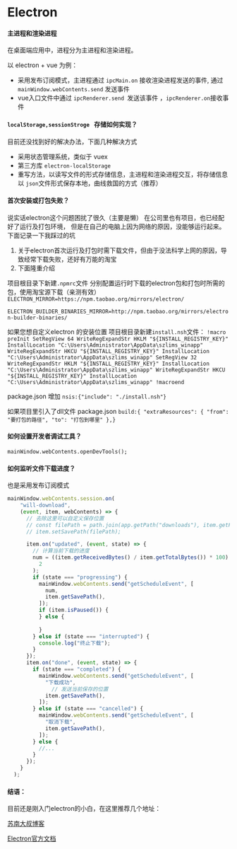 # Electron

#### 主进程和渲染进程

在桌面端应用中，进程分为主进程和渲染进程。

以 electron + vue 为例：

- 采用发布订阅模式，主进程通过 `ipcMain.on` 接收渲染进程发送的事件, 通过 `mainWindow.webContents.send` 发送事件
- vue入口文件中通过 `ipcRenderer.send `发送该事件 ，`ipcRenderer.on`接收事件

#### `localStorage,sessionStroge ` 存储如何实现？

目前还没找到好的解决办法，下面几种解决方式

- 采用状态管理系统，类似于 vuex
- 第三方库 `electron-localStorage`
- 重写方法，以读写文件的形式存储信息，主进程和渲染进程交互，将存储信息以 `json`文件形式保存本地，曲线救国的方式（推荐）

#### 首次安装或打包失败？

说实话electron这个问题困扰了很久（主要是懒）
在公司里也有项目，也已经配好了运行及打包环境，
但是在自己的电脑上因为网络的原因，没能够运行起来。
下面记录一下我踩过的坑

1. 关于electron首次运行及打包时需下载文件，但由于没法科学上网的原因，导致经常下载失败，还好有万能的淘宝
2. 下面隆重介绍

项目根目录下新建`.npmrc`文件 分别配置运行时下载的electron包和打包时所需的包，使用淘宝源下载（亲测有效）
`ELECTRON_MIRROR=https://npm.taobao.org/mirrors/electron/ `

`ELECTRON_BUILDER_BINARIES_MIRROR=http://npm.taobao.org/mirrors/electron-builder-binaries/`

如果您想自定义electron 的安装位置
项目根目录新建`install.nsh`文件：
`!macro preInit SetRegView 64 WriteRegExpandStr HKLM "${INSTALL_REGISTRY_KEY}" InstallLocation "C:\Users\Administrator\AppData\szlims_winapp" WriteRegExpandStr HKCU "${INSTALL_REGISTRY_KEY}" InstallLocation "C:\Users\Administrator\AppData\szlims_winapp" SetRegView 32 WriteRegExpandStr HKLM "${INSTALL_REGISTRY_KEY}" InstallLocation "C:\Users\Administrator\AppData\szlims_winapp" WriteRegExpandStr HKCU "${INSTALL_REGISTRY_KEY}" InstallLocation "C:\Users\Administrator\AppData\szlims_winapp" !macroend`

package.json 增加 `nsis:{"include": "./install.nsh"}`

如果项目里引入了dll文件
package.json `build:{ "extraResources": { "from": "要打包的路径", "to": "打包到哪里" },}`

#### 如何设置开发者调试工具？

`mainWindow.webContents.openDevTools();`

#### 如何监听文件下载进度？

也是采用发布订阅模式

```javascript
mainWindow.webContents.session.on(
    "will-download",
    (event, item, webContents) => {
      // 去除这里可以自定义保存位置
      // const filePath = path.join(app.getPath("downloads"), item.getFilename());
      // item.setSavePath(filePath);

      item.on("updated", (event, state) => {
        // 计算当前下载的进度
        num = ((item.getReceivedBytes() / item.getTotalBytes()) * 100).toFixed(
          2
        );
        if (state === "progressing") {
          mainWindow.webContents.send("getScheduleEvent", [
            num,
            item.getSavePath(),
          ]);
          if (item.isPaused()) {
          } else {
            
          }
        } else if (state === "interrupted") {
          console.log("终止下载");
        }
      });
      item.on("done", (event, state) => {
        if (state === "completed") {
          mainWindow.webContents.send("getScheduleEvent", [
            "下载成功",
              // 发送当前保存的位置
            item.getSavePath(),
          ]);
        } else if (state === "cancelled") {
          mainWindow.webContents.send("getScheduleEvent", [
            "取消下载",
            item.getSavePath(),
          ]);
        } else {
          //...
        }
      });
    }
  );
```

#### 结语：

目前还是刚入门electron的小白，在这里推荐几个地址：

[苏南大叔博客](https://newsn.net/)

[Electron官方文档](http://www.electronjs.org/)

